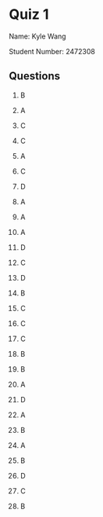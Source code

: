 # Quiz 1

Name: Kyle Wang

Student Number: 2472308

## Questions

1. B
2. A
3. C
4. C
5. A
6. C
7. D
8. A
9. A 

10. A
11. D
12. C
13. D
14. B
15. C
16. C
17. C
18. B
19. B
20. A

21. D
22. A
23. B
24. A
25. B
26. D
27. C
28. B